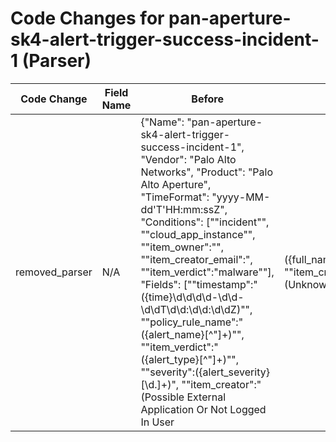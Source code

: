 # Code Changes for pan-aperture-sk4-alert-trigger-success-incident-1 (Parser)

| Code Change | Field Name | Before | After |
|-------------|------------|--------|-------|
| removed_parser | N/A | {"Name": "pan-aperture-sk4-alert-trigger-success-incident-1", "Vendor": "Palo Alto Networks", "Product": "Palo Alto Aperture", "TimeFormat": "yyyy-MM-dd'T'HH:mm:ssZ", "Conditions": ["\"incident\"", "\"cloud_app_instance\"", "\"item_owner\":\"", "\"item_creator_email\":", "\"item_verdict\":\"malware\""], "Fields": ["\"timestamp\":\"({time}\d\d\d\d-\d\d-\d\dT\d\d:\d\d:\d\dZ)\"", "\"policy_rule_name\":\"({alert_name}[^\"]+)\"", "\"item_verdict\":\"({alert_type}[^\"]+)\"", "\"severity\":({alert_severity}[\d\.]+)", "\"item_creator\":\"(Possible External Application Or Not Logged In User|({full_name}[^\"]+))\"", "\"item_creator_email\":\"(Unknown|({email_address}[^\s\",@]+\@[\w\.\-]+))\"", "\"item_name\":\"({file_name}[^\"]+)\"", "\"item_cloud_url\":\"({malware_url}[^\"]+)\"", "\"incident_id\":\"({alert_id}[^\"]+)\"", "\"item_sha256\":\"({file_hash}[^\"]+)\"", "msg=({additional_info}[^=]+)\s\w+="], "ParserVersion": "v1.0.0"} | N/A |